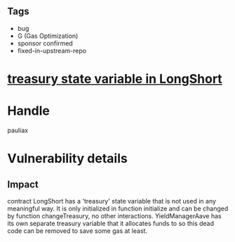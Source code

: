## Tags

- bug
- G (Gas Optimization)
- sponsor confirmed
- fixed-in-upstream-repo

# [treasury state variable in LongShort](https://github.com/code-423n4/2021-08-floatcapital-findings/issues/110) 

# Handle

pauliax


# Vulnerability details

## Impact
contract LongShort has a 'treasury' state variable that is not used in any meaningful way. It is only initialized in function initialize and can be changed by function changeTreasury, no other interactions. YieldManagerAave has its own separate treasury variable that it allocates funds to so this dead code can be removed to save some gas at least.


